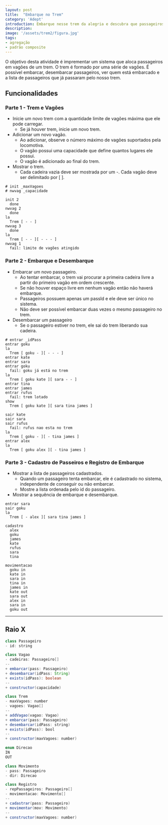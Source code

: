 ```yaml
---
layout: post
title:  "Embarque no Trem"
category: 'Adept'
introduction: Embarque nesse trem da alegria e descubra que passageiros não morrem quando saem do trem.
description: 
image: '/assets/trem2/figura.jpg'
tags:
- agregação
- padrão composite
---
```


O objetivo desta atividade é imprementar um sistema que aloca passageiros em vagões de um trem. O trem é formado por uma série de vagões. É possível embarcar, desembarcar passageiros, ver quem está embarcado e a lista de passageiros que já passaram pelo nosso trem.

## Funcionalidades

### Parte 1 - Trem e Vagões

- Inicie um novo trem com a quantidade limite de vagões máxima que ele pode carregar.
  - Se já houver trem, inicie um novo trem.
- Adicionar um novo vagão.
    - Ao adicionar, observe o número máximo de vagões suportados pela locomotiva.
    - O vagão possui uma capacidade que define quantos lugares ele possui.
    - O vagão é adicionado ao final do trem.
- Mostrar o trem.
    - Cada cadeira vazia deve ser mostrada por um -. Cada vagão deve ser delimitado por [ ].

```
# init _maxVagoes
# nwvag _capacidade

init 2
  done
nwvag 2
  done
la
  Trem [ - - ]
nwvag 3
  done
la
  Trem [ - - ][ - - - ]
nwvag 1
  fail: limite de vagões atingido
```

### Parte 2 - Embarque e Desembarque

- Embarcar um novo passageiro.
    - Ao tentar embarcar, o trem vai procurar a primeira cadeira livre a partir do primeiro vagão em ordem crescente.
    - Se não houver espaço livre em nenhum vagão então não haverá embarque.
    - Passageiros possuem apenas um passId e ele deve ser único no sistema.
    - Não deve ser possível embarcar duas vezes o mesmo passageiro no trem.
- Desembarcar um passageiro
    - Se o passageiro estiver no trem, ele sai do trem liberando sua cadeira.

```
# entrar _idPass
entrar goku
la
  Trem [ goku - ][ - - - ]
entrar kate
entrar sara
entrar goku
  fail: goku já está no trem
la
  Trem [ goku kate ][ sara - - ]
entrar tina
entrar james
entrar rufus
  fail: trem lotado
show
  Trem [ goku kate ][ sara tina james ]

sair kate
sair sara
sair rufus
  fail: rufus nao esta no trem
la
  Trem [ goku - ][ - tina james ]
entrar alex
la
  Trem [ goku alex ][ - tina james ]
```

### Parte 3 - Cadastro de Passeiros e Registro de Embarque

- Mostrar a lista de passageiros cadastrados.
    - Quando um passageiro tenta embarcar, ele é cadastrado no sistema, independente de conseguir ou não embarcar.
    - Mostre a lista ordenada pelo id do passageiro.
- Mostrar a sequência de embarque e desembarque.

```
entrar sara
sair goku
la
  Trem [ - alex ][ sara tina james ]

cadastro
  alex
  goku
  james
  kate
  rufus
  sara
  tina

movimentacao
  goku in
  kate in
  sara in
  tina in
  james in
  kate out
  sara out
  alex in
  sara in
  goku out
```

---
## Raio X

```java
class Passageiro
- id: string

class Vagao
- cadeiras: Passageiro[]
--
+ embarcar(pass: Passageiro)
+ desembarcar(idPass: String)
+ exists(idPass): boolean
--
+ constructor(capacidade)

class Trem
- maxVagoes: number
- vagoes: Vagao[]
--
+ addVagao(vagao: Vagao)
+ embarcar(pass: Passageiro)
+ desembarcar(idPass: string)
+ exists(idPass): bool
--
+ constructor(maxVagoes: number)

enum Direcao
IN
OUT

class Movimento
- pass: Passageiro
- dir: Direcao

class Registro
- repPassageiros: Passageiro[]
- movimentacao: Movimento[]
--
+ cadastrar(pass: Passageiro)
+ movimentar(mov: Movimento)
--
+ constructor(maxVagoes: number)
```